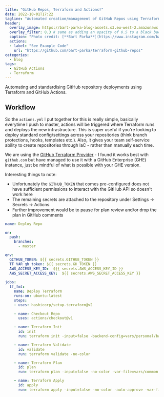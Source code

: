 ```yaml
---
title: "GitHub Repos, Terraform and Actions!"
date: 2022-10-01T17:22
tagline: "Automated creation/management of GitHub Repos using Terraform"
header:
  overlay_image: https://bart-parka-blog-assets.s3.eu-west-2.amazonaws.com/images/overlays/lacblanc.jpg
  overlay_filter: 0.3 # same as adding an opacity of 0.5 to a black background
  caption: "Photo credit: [**Bart Parka**](https://www.instagram.com/bart_parka/)"
  actions:
  - label: "See Example Code"
    url: "https://github.com/bart-parka/terraform-github-repos"
categories:
  - blog
tags:
  - GitHub Actions
  - Terraform
---
```


Automating and standardising GitHub repository deployments using Terraform and GitHub Actions.

## Workflow

So the `actions.yml` I put together for this is really simple, basically everytime I push to master, actions will be triggered where Terraform runs and deploys the new infrastructure.
This is super useful if you're looking to deploy standard config/settings across your repositories (think branch protections, hooks, templates etc.). Also, it gives your team self-service ability to create repositories through IaC - rather than manually each time.

We are using the [GitHub Terraform Provider](https://registry.terraform.io/providers/integrations/github/latest/docs) - I found it works best with `github.com` but have managed to use it with a GitHub Enterprise (GHE) instance, just be mindful of what is possible with your GHE version.

Interesting things to note:
* Unfortunately the `GITHUB_TOKEN` that comes pre-configured does not have sufficient permissions to interact with the GitHub API so doesn't work here
* The remaining secrets are attached to the repository under Settings -> Secrets -> Actions
* Further improvement would be to pause for plan review and/or drop the plan in GitHub comments

```yml
name: Deploy Repo

on:
  push:
    branches:
      - master

env:
  GITHUB_TOKEN: ${{ secrets.GITHUB_TOKEN }}
  TF_VAR_gh_token: ${{ secrets.GH_TOKEN }}
  AWS_ACCESS_KEY_ID:  ${{ secrets.AWS_ACCESS_KEY_ID }}
  AWS_SECRET_ACCESS_KEY:  ${{ secrets.AWS_SECRET_ACCESS_KEY }}
        
jobs:
  tf_fmt:
    name: Deploy Terraform
    runs-on: ubuntu-latest
    steps:
    - uses: hashicorp/setup-terraform@v2

    - name: Checkout Repo
      uses: actions/checkout@v1

    - name: Terraform Init
      id: init
      run: terraform init -input=false -backend-config=vars/personal/backend.hcl

    - name: Terraform Validate
      id: validate
      run: terraform validate -no-color

    - name: Terraform Plan
      id: plan
      run: terraform plan -input=false -no-color -var-file=vars/common.tfvars -var-file=vars/personal/vars.tfvars

    - name: Terraform Apply
      id: apply
      run: terraform apply -input=false -no-color -auto-approve -var-file=vars/common.tfvars -var-file=vars/personal/vars.tfvars
```